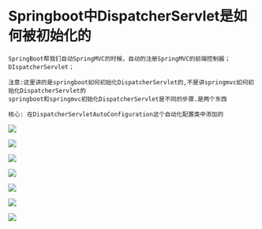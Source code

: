 # Springboot中DispatcherServlet是如何被初始化的
    
    SpringBoot帮我们自动SpringMVC的时候，自动的注册SpringMVC的前端控制器；DIspatcherServlet；
    
    注意:这里讲的是springboot如何初始化DispatcherServlet的,不是讲springmvc如何初始化DispatcherServlet的
    springboot和springmvc初始化DispatcherServlet是不同的步骤.是两个东西

    核心: 在DispatcherServletAutoConfiguration这个自动化配置类中添加的

![](../pics/Springboot中DispatcherServlet是如何被初始化的01.png)

![](../pics/Springboot中DispatcherServlet是如何被初始化的02.png)

![](../pics/Springboot中DispatcherServlet是如何被初始化的03.png)

![](../pics/Springboot中DispatcherServlet是如何被初始化的04.png)

![](../pics/究竟Springboot如何配置DispatcherServlet02.png)

![](../pics/究竟Springboot如何配置DispatcherServlet03.png)

![](../pics/究竟Springboot如何配置DispatcherServlet04.png)